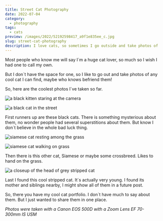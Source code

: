 ```yaml
---
title: Street Cat Photography
date: 2022-07-04
category:
  - photography
tags:
  - cats
preview: /images/2022/52192598417_a9f1e835ee_c.jpg
slug: street-cat-photography
description: I love cats, so sometimes I go outside and take photos of them. There´s all kinds of cats of several shapes and sizes from Black Cats to Siamese, to stripped.
---
```


Most people who know me will say I´m a huge cat lover, so much so I wish I had one to call my own.

But I don´t have the space for one, so I like to go out and take photos of any cool cat I can find, maybe who knows befriend them!

So, here are the coolest photos I´ve taken so far.

![a black kitten staring at the camera](/images/2022/52192598417_a9f1e835ee_c.jpg)

![a black cat in the street](/images/2022/52193622018_a369c0668b_c.jpg)

First runners up are these black cats. There is something mysterious about them, no wonder people had several superstitions about them. But know I don´t believe in the whole bad luck thing.

![siamese cat resting among the grass](/images/2022/51925796171_2e86541a6e_c.jpg)

![siamese cat walking on grass](/images/2022/52194100405_2b18e80022_b.jpg)

Then there is this other cat, Siamese or maybe some crossbreed. Likes to hand on the grass.

![a closeup of the head of grey stripped cat](/images/2022/52193868489_b45db65a8f_c.jpg)

Last I found this cool stripped cat. It´s actually very young. I found its mother and siblings nearby, I might show all of them in a future post.

So, there you have my cool cat portfolio. I don´t have much to say about them. But I just wanted to share them in one place.

*Photos were taken with a Canon EOS 500D with a Zoom Lens EF 70-300mm IS USM*



